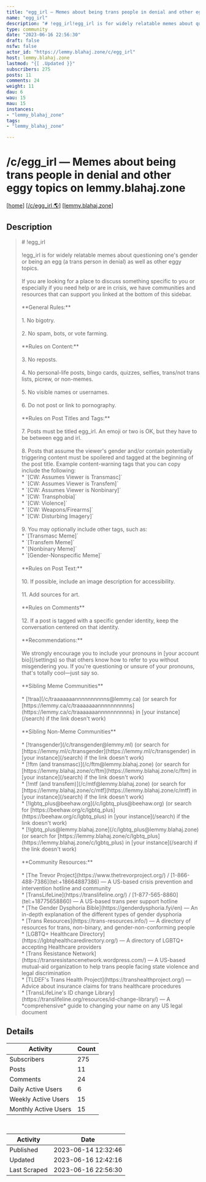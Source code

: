 ```yaml
---
title: "egg_irl — Memes about being trans people in denial and other eggy topics" 
name: "egg_irl"
description: "# !egg_irl!egg_irl is for widely relatable memes about questioning one's gender or being an egg (a trans person in denial) as well as other eggy topics.If you are looking for a place to discuss something specific to you or especially if you need help or are in crisis, we have communities and resources that can support you linked at the bottom of this sidebar.**General Rules:**1.  No bigotry.2.  No spam, bots, or vote farming.**Rules on Content:**3.  No reposts.4.  No personal-life posts, bingo cards, quizzes, selfies, trans/not trans lists, picrew, or non-memes.5.  No visible names or usernames.6.  Do not post or link to pornography.**Rules on Post Titles and Tags:**7.  Posts must be titled egg_irl.  An emoji or two is OK, but they have to be between egg and irl.8.  Posts that assume the viewer's gender and/or contain potentially triggering content must be spoilered and tagged at the beginning of the post title.  Example content-warning tags that you can copy include the following:    *   `[CW: Assumes Viewer is Transmasc]`    *   `[CW: Assumes Viewer is Transfem]`    *   `[CW: Assumes Viewer is Nonbinary]`    *   `[CW: Transphobia]`    *   `[CW: Violence]`    *   `[CW: Weapons/Firearms]`    *   `[CW: Disturbing Imagery]`9.  You may optionally include other tags, such as:    *   `[Transmasc Meme]`    *   `[Transfem Meme]`    *   `[Nonbinary Meme]`    *   `[Gender-Nonspecific Meme]`**Rules on Post Text:**10. If possible, include an image description for accessibility.11. Add sources for art.**Rules on Comments**12. If a post is tagged with a specific gender identity, keep the conversation centered on that identity.**Recommendations:**We strongly encourage you to include your pronouns in [your account bio](/settings) so that others know how to refer to you without misgendering you.  If you're questioning or unsure of your pronouns, that's totally cool—just say so.**Sibling Meme Communities***   [!traa](/c/traaaaaaannnnnnnnnns@lemmy.ca) (or search for [https://lemmy.ca/c/traaaaaaannnnnnnnnns](https://lemmy.ca/c/traaaaaaannnnnnnnnns) in [your instance](/search) if the link doesn't work)**Sibling Non-Meme Communities***   [!transgender](/c/transgender@lemmy.ml) (or search for [https://lemmy.ml/c/transgender](https://lemmy.ml/c/transgender) in [your instance](/search) if the link doesn't work)*   [!ftm (and transmasc)](/c/ftm@lemmy.blahaj.zone) (or search for [https://lemmy.blahaj.zone/c/ftm](https://lemmy.blahaj.zone/c/ftm) in [your instance](/search) if the link doesn't work)*   [!mtf (and transfem)](/c/mtf@lemmy.blahaj.zone) (or search for [https://lemmy.blahaj.zone/c/mtf](https://lemmy.blahaj.zone/c/mtf) in [your instance](/search) if the link doesn't work)*   [!lgbtq_plus@beehaw.org](/c/lgbtq_plus@beehaw.org) (or search for [https://beehaw.org/c/lgbtq_plus](https://beehaw.org/c/lgbtq_plus) in [your instance](/search) if the link doesn't work)*   [!lgbtq_plus@lemmy.blahaj.zone](/c/lgbtq_plus@lemmy.blahaj.zone) (or search for [https://lemmy.blahaj.zone/c/lgbtq_plus](https://lemmy.blahaj.zone/c/lgbtq_plus) in [your instance](/search) if the link doesn't work)**Community Resources:***   [The Trevor Project](https://www.thetrevorproject.org/) / [1-866-488-7386](tel:+18664887386) — A US-based crisis prevention and intervention hotline and community*   [TransLifeLine](https://translifeline.org/) / [1-877-565-8860](tel:+18775658860) — A US-based trans peer support hotline*   [The Gender Dysphoria Bible](https://genderdysphoria.fyi/en) — An in-depth explanation of the different types of gender dysphoria*   [Trans Resources](https://trans-resources.info/) — A directory of resources for trans, non-binary, and gender-non-conforming people*   [LGBTQ+ Healthcare Directory](https://lgbtqhealthcaredirectory.org/) — A directory of LGBTQ+ accepting Healthcare providers*   [Trans Resistance Network](https://transresistancenetwork.wordpress.com/) — A US-based mutual-aid organization to help trans people facing state violence and legal discrimination*   [TLDEF's Trans Health Project](https://transhealthproject.org/) — Advice about insurance claims for trans healthcare procedures*   [TransLifeLine's ID change Library](https://translifeline.org/resources/id-change-library/) — A *comprehensive* guide to changing your name on any US legal document"
type: community
date: "2023-06-16 22:56:30"
draft: false
nsfw: false
actor_id: "https://lemmy.blahaj.zone/c/egg_irl"
host: lemmy.blahaj.zone
lastmod: "{[ .Updated }}"
subscribers: 275
posts: 11
comments: 24
weight: 11
dau: 6
wau: 15
mau: 15
instances:
- "lemmy_blahaj_zone"
tags: 
- "lemmy_blahaj_zone"

---
```


# /c/egg_irl — Memes about being trans people in denial and other eggy topics on lemmy.blahaj.zone

[[home](/)]
[[/c/egg_irl 🌎](https://lemmy.blahaj.zone/c/egg_irl)]
[[lemmy.blahaj.zone](/instances/lemmy_blahaj_zone)]


## Description 

<blockquote class="description">
# !egg_irl<br><br>!egg_irl is for widely relatable memes about questioning one's gender or being an egg (a trans person in denial) as well as other eggy topics.<br><br>If you are looking for a place to discuss something specific to you or especially if you need help or are in crisis, we have communities and resources that can support you linked at the bottom of this sidebar.<br><br>**General Rules:**<br><br>1.  No bigotry.<br><br>2.  No spam, bots, or vote farming.<br><br>**Rules on Content:**<br><br>3.  No reposts.<br><br>4.  No personal-life posts, bingo cards, quizzes, selfies, trans/not trans lists, picrew, or non-memes.<br><br>5.  No visible names or usernames.<br><br>6.  Do not post or link to pornography.<br><br>**Rules on Post Titles and Tags:**<br><br>7.  Posts must be titled egg_irl.  An emoji or two is OK, but they have to be between egg and irl.<br><br>8.  Posts that assume the viewer's gender and/or contain potentially triggering content must be spoilered and tagged at the beginning of the post title.  Example content-warning tags that you can copy include the following:<br>    *   `[CW: Assumes Viewer is Transmasc]`<br>    *   `[CW: Assumes Viewer is Transfem]`<br>    *   `[CW: Assumes Viewer is Nonbinary]`<br>    *   `[CW: Transphobia]`<br>    *   `[CW: Violence]`<br>    *   `[CW: Weapons/Firearms]`<br>    *   `[CW: Disturbing Imagery]`<br><br>9.  You may optionally include other tags, such as:<br>    *   `[Transmasc Meme]`<br>    *   `[Transfem Meme]`<br>    *   `[Nonbinary Meme]`<br>    *   `[Gender-Nonspecific Meme]`<br><br>**Rules on Post Text:**<br><br>10. If possible, include an image description for accessibility.<br><br>11. Add sources for art.<br><br>**Rules on Comments**<br><br>12. If a post is tagged with a specific gender identity, keep the conversation centered on that identity.<br><br>**Recommendations:**<br><br>We strongly encourage you to include your pronouns in [your account bio](/settings) so that others know how to refer to you without misgendering you.  If you're questioning or unsure of your pronouns, that's totally cool—just say so.<br><br>**Sibling Meme Communities**<br><br>*   [!traa](/c/traaaaaaannnnnnnnnns@lemmy.ca) (or search for [https://lemmy.ca/c/traaaaaaannnnnnnnnns](https://lemmy.ca/c/traaaaaaannnnnnnnnns) in [your instance](/search) if the link doesn't work)<br><br>**Sibling Non-Meme Communities**<br><br>*   [!transgender](/c/transgender@lemmy.ml) (or search for [https://lemmy.ml/c/transgender](https://lemmy.ml/c/transgender) in [your instance](/search) if the link doesn't work)<br>*   [!ftm (and transmasc)](/c/ftm@lemmy.blahaj.zone) (or search for [https://lemmy.blahaj.zone/c/ftm](https://lemmy.blahaj.zone/c/ftm) in [your instance](/search) if the link doesn't work)<br>*   [!mtf (and transfem)](/c/mtf@lemmy.blahaj.zone) (or search for [https://lemmy.blahaj.zone/c/mtf](https://lemmy.blahaj.zone/c/mtf) in [your instance](/search) if the link doesn't work)<br>*   [!lgbtq_plus@beehaw.org](/c/lgbtq_plus@beehaw.org) (or search for [https://beehaw.org/c/lgbtq_plus](https://beehaw.org/c/lgbtq_plus) in [your instance](/search) if the link doesn't work)<br>*   [!lgbtq_plus@lemmy.blahaj.zone](/c/lgbtq_plus@lemmy.blahaj.zone) (or search for [https://lemmy.blahaj.zone/c/lgbtq_plus](https://lemmy.blahaj.zone/c/lgbtq_plus) in [your instance](/search) if the link doesn't work)<br><br>**Community Resources:**<br><br>*   [The Trevor Project](https://www.thetrevorproject.org/) / [1-866-488-7386](tel:+18664887386) — A US-based crisis prevention and intervention hotline and community<br>*   [TransLifeLine](https://translifeline.org/) / [1-877-565-8860](tel:+18775658860) — A US-based trans peer support hotline<br>*   [The Gender Dysphoria Bible](https://genderdysphoria.fyi/en) — An in-depth explanation of the different types of gender dysphoria<br>*   [Trans Resources](https://trans-resources.info/) — A directory of resources for trans, non-binary, and gender-non-conforming people<br>*   [LGBTQ+ Healthcare Directory](https://lgbtqhealthcaredirectory.org/) — A directory of LGBTQ+ accepting Healthcare providers<br>*   [Trans Resistance Network](https://transresistancenetwork.wordpress.com/) — A US-based mutual-aid organization to help trans people facing state violence and legal discrimination<br>*   [TLDEF's Trans Health Project](https://transhealthproject.org/) — Advice about insurance claims for trans healthcare procedures<br>*   [TransLifeLine's ID change Library](https://translifeline.org/resources/id-change-library/) — A *comprehensive* guide to changing your name on any US legal document<br>
</blockquote>


## Details

| Activity | Count  |
|----------------------|---|
| Subscribers          | 275 |
| Posts                | 11  |
| Comments             | 24  |
| Daily Active Users   | 6  |
| Weekly Active Users  | 15  |
| Monthly Active Users | 15  |

<br>

| Activity | Date |
|----------------------|---|
| Published            | 2023-06-14 12:32:46 |
| Updated              | 2023-06-16 12:42:16 |
| Last Scraped         | 2023-06-16 22:56:30 |
